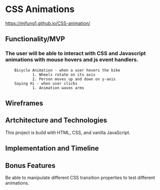 # CSS Animations

https://mjfung1.github.io/CSS-animation/



## Functionality/MVP

### The user will be able to interact with CSS and Javascript animations with mouse hovers and js event handlers.  
        Bicycle Animation - when a user hovers the bike
                1. Wheels rotate on its axis
                2. Person moves up and down on y-axis
        Saying Hi - when user clicks
                1. Animation waves arms
                
## Wireframes

## Artchitecture and Technologies
This project is build with HTML, CSS, and vanilla JavaScript.

## Implementation and Timeline

## Bonus Features
Be able to manipulate different CSS transition properties to test different animations.
